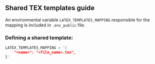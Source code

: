 ## Shared TEX templates guide

An environmental variable `LATEX_TEMPLATES_MAPPING` responsible for the mapping is included in `.env_public` file.

### Defining a shared template:


```python
LATEX_TEMPLATES_MAPPING = '{
    "<name>": "<file_name>.tex",
}'
```

